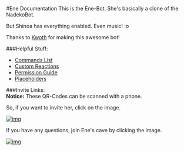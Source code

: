 #Ene Documentation
This is the Ene-Bot. She's basically a clone of the NadekoBot. 

But Shinoa has everything enabled. Even music! :o

Thanks to [Kwoth](https://github.com/Kwoth/NadekoBot) for making this awesome bot!

###Helpful Stuff:
- [Commands List](http://enecmdlist.readthedocs.io/en/latest/Commands%20List/)  
- [Custom Reactions](http://enecmdlist.readthedocs.io/en/latest/Custom%20Reactions/)
- [Permission Guide](http://enecmdlist.readthedocs.io/en/latest/Permissions%20System/)
- [Placeholders](http://enecmdlist.readthedocs.io/en/latest/Placeholders/)

###Invite Links:	
**Notice:** These QR-Codes can be scanned with a phone.

So, if you want to invite her, click on the image.

[![img][img2]](http://bit.ly/InvEne)

If you have any questions, join Ene's cave by clicking the image.

[![img][img1]](http://bit.ly/EnesCave)

[img1]: http://i.imgur.com/QQva1vC.png
[img2]: http://i.imgur.com/v6PFheO.png